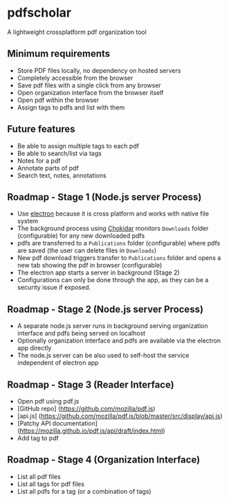 # pdfscholar
A lightweight crossplatform pdf organization tool

## Minimum requirements
* Store PDF files locally, no dependency on hosted servers
* Completely accessible from the browser
 * Save pdf files with a single click from any browser
 * Open organization interface from the browser itself
 * Open pdf within the browser
* Assign tags to pdfs and list with them

## Future features
* Be able to assign multiple tags to each pdf
* Be able to search/list via tags
* Notes for a pdf
* Annotate parts of pdf
* Search text, notes, annotations

## Roadmap - Stage 1 (Node.js server Process)
* Use [electron](http://electron.atom.io/) because it is cross platform and works with native file system
* The background process using [Chokidar](https://github.com/paulmillr/chokidar) monitors `Downloads` folder (configurable) for any new downloaded pdfs
* pdfs are transferred to a `Publications` folder (configurable) where pdfs are saved (the user can delete files in `Downloads`) 
* New pdf download triggers transfer to `Publications` folder and opens a new tab showing the pdf in browser (configurable) 
* The electron app starts a server in background (Stage 2)
* Configurations can only be done through the app, as they can be a security issue if exposed. 

## Roadmap - Stage 2 (Node.js server Process)
* A separate node.js server runs in background serving organization interface and pdfs being served on localhost
* Optionally organization interface and pdfs are available via the electron app directly
* The node.js server can be also used to self-host the service independent of electron app

## Roadmap - Stage 3 (Reader Interface)
* Open pdf using pdf.js
 * [GitHub repo] (https://github.com/mozilla/pdf.js)
 * [api.js] (https://github.com/mozilla/pdf.js/blob/master/src/display/api.js)
 * [Patchy API documentation] (https://mozilla.github.io/pdf.js/api/draft/index.html)
* Add tag to pdf

## Roadmap - Stage 4 (Organization Interface)
* List all pdf files
* List all tags for pdf files
* List all pdfs for a tag (or a combination of tags)
